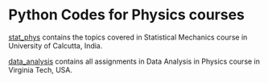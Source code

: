 # Python Codes for Physics courses

[stat_phys](https://github.com/mnathvt/cu_phys/tree/main/stat_phys) contains the topics covered in 
Statistical Mechanics course in University of Calcutta, India.

[data_analysis]() contains all assignments in Data Analysis in Physics course in Virginia Tech, USA.
